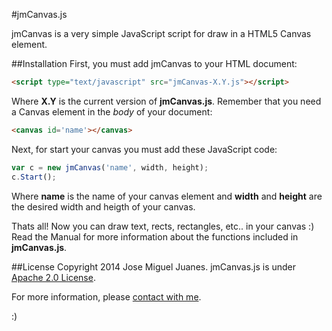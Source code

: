 #jmCanvas.js

jmCanvas is a very simple JavaScript script for draw in a HTML5 Canvas element.

##Installation
First, you must add jmCanvas to your HTML document:
```html
<script type="text/javascript" src="jmCanvas-X.Y.js"></script>
```
Where **X.Y** is the current version of **jmCanvas.js**. Remember that you need a Canvas element in the *body* of your document:
```html
<canvas id='name'></canvas>
```
Next, for start your canvas you must add these JavaScript code:
```javascript
var c = new jmCanvas('name', width, height);
c.Start();
```
Where **name** is the name of your canvas element and **width** and **height** are the desired width and heigth of your canvas.

Thats all! Now you can draw text, rects, rectangles, etc.. in your canvas :) Read the Manual for more information about the functions included in **jmCanvas.js**.


##License
Copyright 2014 Jose Miguel Juanes. jmCanvas.js is under [Apache 2.0 License](LICENSE).

For more information, please [contact with me](http://www.jmjuanes.com.es/contacto).

:)
